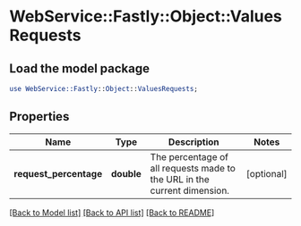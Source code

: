 # WebService::Fastly::Object::ValuesRequests

## Load the model package
```perl
use WebService::Fastly::Object::ValuesRequests;
```

## Properties
Name | Type | Description | Notes
------------ | ------------- | ------------- | -------------
**request_percentage** | **double** | The percentage of all requests made to the URL in the current dimension. | [optional] 

[[Back to Model list]](../README.md#documentation-for-models) [[Back to API list]](../README.md#documentation-for-api-endpoints) [[Back to README]](../README.md)


